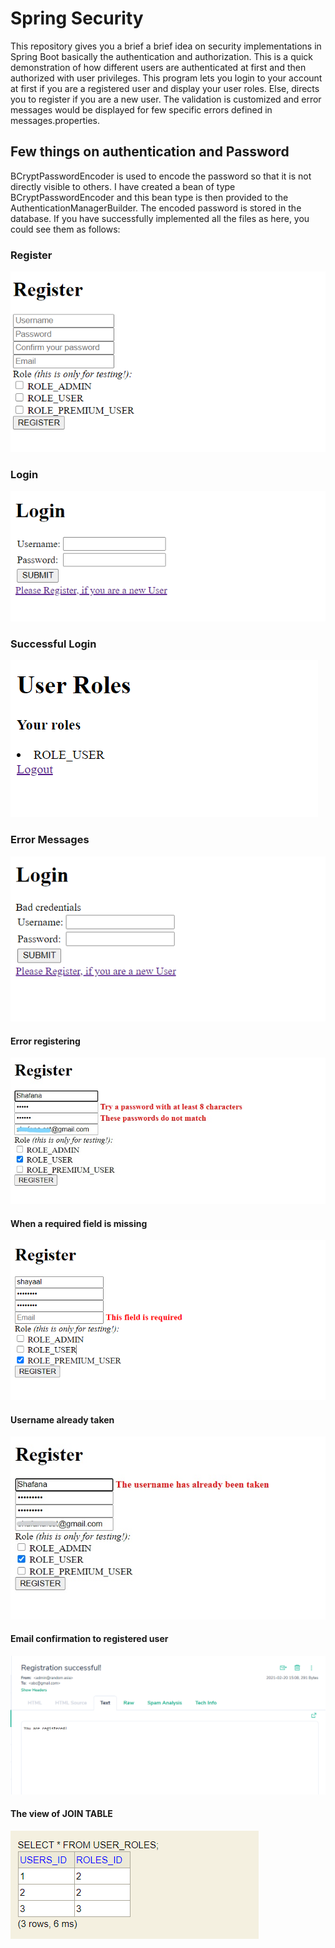 # Spring Security
This repository gives you a brief a brief idea on security implementations in Spring Boot basically the authentication and authorization. This is a quick demonstration of how different users are authenticated at first and then authorized with user privileges.
This program lets you login to your account at first if you are a registered user and display your user roles. Else, directs you to register if you are a new user.  The validation is customized and error messages would be displayed for few specific errors defined in messages.properties. 

## Few things on authentication and Password
BCryptPasswordEncoder is used to encode the password so that it is not directly visible to others. I have created a bean of type BCryptPasswordEncoder and this bean type is then provided to the AuthenticationManagerBuilder. The encoded password is stored in the database.
If you have successfully implemented all the files as here, you could see them as follows:

### Register
![](https://github.com/FathimaShafana/SAD/blob/main/SpringSecurity_Guide/SpringSecuritySnaps/RegisterPortal.PNG?raw=true)

### Login
![](https://github.com/FathimaShafana/SAD/blob/main/SpringSecurity_Guide/SpringSecuritySnaps/LoginPortal.PNG?raw=true)

### Successful Login
![](https://github.com/FathimaShafana/SAD/blob/main/SpringSecurity_Guide/SpringSecuritySnaps/Successful%20Login.PNG?raw=true)

### Error Messages
![](https://github.com/FathimaShafana/SAD/blob/main/SpringSecurity_Guide/SpringSecuritySnaps/LoginError.PNG?raw=true)

#### Error registering
![](https://github.com/FathimaShafana/SAD/blob/main/SpringSecurity_Guide/SpringSecuritySnaps/ErrorRegister.jpg?raw=true)

#### When a required field is missing
![](https://github.com/FathimaShafana/SAD/blob/main/SpringSecurity_Guide/SpringSecuritySnaps/MandateField.PNG?raw=true)

#### Username already taken
![](https://github.com/FathimaShafana/SAD/blob/main/SpringSecurity_Guide/SpringSecuritySnaps/userTaken.jpg?raw=true)

#### Email confirmation to registered user
![](https://github.com/FathimaShafana/SAD/blob/main/SpringSecurity_Guide/SpringSecuritySnaps/MailSuccess.PNG?raw=true)

#### The view of JOIN TABLE
![](https://github.com/FathimaShafana/SAD/blob/main/SpringSecurity_Guide/SpringSecuritySnaps/JoinTable.PNG?raw=true)
